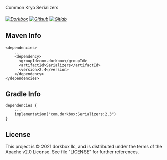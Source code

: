 Common Kryo Serializers

###### [![Dorkbox](https://badge.dorkbox.com/dorkbox.svg "Dorkbox")](https://git.dorkbox.com/dorkbox/Serializers) [![Github](https://badge.dorkbox.com/github.svg "Github")](https://github.com/dorkbox/Serializers) [![Gitlab](https://badge.dorkbox.com/gitlab.svg "Gitlab")](https://gitlab.com/dorkbox/Serializers)


Maven Info
---------
```
<dependencies>
    ...
    <dependency>
      <groupId>com.dorkbox</groupId>
      <artifactId>Serializers</artifactId>
      <version>2.4</version>
    </dependency>
</dependencies>
```

Gradle Info
---------
````
dependencies {
    ...
    implementation("com.dorkbox:Serializers:2.3")
}
````


License
---------
This project is © 2021 dorkbox llc, and is distributed under the terms of the Apache v2.0 License. See file "LICENSE" for further 
references.

